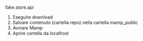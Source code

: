 fake.store.api

1. Eseguire download
2. Salvare contenuto (cartella repo) nella cartella mamp_public
3. Avviare Mamp
4. Aprire cartella da localhost
